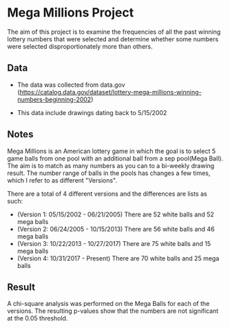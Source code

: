 # Mega Millions Project
The aim of this project is to examine the frequencies of all the past winning lottery numbers that were selected and determine whether some numbers were selected disproportionately more than others.

## Data
- The data was collected from data.gov
(https://catalog.data.gov/dataset/lottery-mega-millions-winning-numbers-beginning-2002)

- This data include drawings dating back to 5/15/2002

## Notes
Mega Millions is an American lottery game in which the goal is to select 5 game balls from one pool with an additional ball from a sep pool(Mega Ball).  The aim is to match as many numbers as you can to a bi-weekly drawing result.  The number range of balls in the pools has changes a few times, which I refer to as different "Versions".

There are a total of 4 different versions and the differences are lists as such:

- (Version 1: 05/15/2002 - 06/21/2005) There are 52 white balls and 52 mega balls
- (Version 2: 06/24/2005 - 10/15/2013) There are 56 white balls and 46 mega balls
- (Version 3: 10/22/2013 - 10/27/2017) There are 75 white balls and 15 mega balls
- (Version 4: 10/31/2017 - Present) There are 70 white balls and 25 mega balls

## Result
A chi-square analysis was performed on the Mega Balls for each of the versions. The resulting p-values show that the numbers are not significant at the 0.05 threshold.